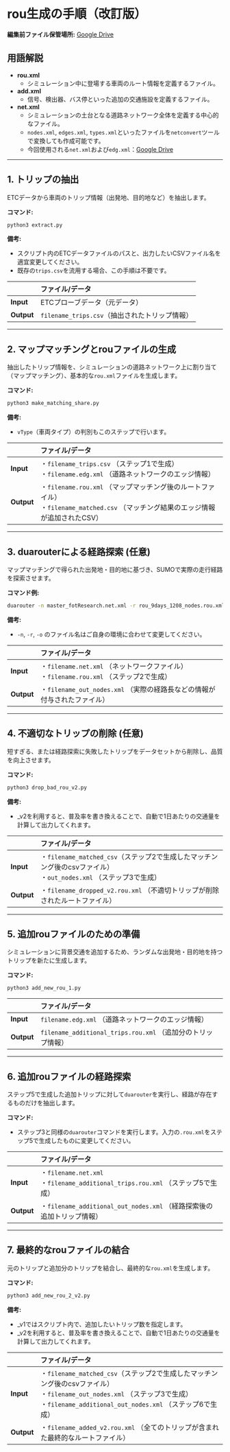 # rou生成の手順（改訂版）

**編集前ファイル保管場所:** [Google Drive](https://drive.google.com/drive/u/2/folders/1RL4n9RG5QDTQh-r78zjbPrOh8-7WM4Cx)

## 用語解説

* **rou.xml**
    * シミュレーション中に登場する車両のルート情報を定義するファイル。
* **add.xml**
    * 信号、検出器、バス停といった追加の交通施設を定義するファイル。
* **net.xml**
    * シミュレーションの土台となる道路ネットワーク全体を定義する中心的なファイル。
    * `nodes.xml`, `edges.xml`, `types.xml`といったファイルを`netconvert`ツールで変換しても作成可能です。
    * 今回使用される`net.xml`および`edg.xml`：[Google Drive](https://drive.google.com/drive/folders/1pMsTh9wPBD8Ophep2aUdwzGCEwFacNHX?usp=drive_link)

---

## 1. トリップの抽出

ETCデータから車両のトリップ情報（出発地、目的地など）を抽出します。

**コマンド:**
```bash
python3 extract.py
```
**備考:**
* スクリプト内のETCデータファイルのパスと、出力したいCSVファイル名を適宜変更してください。
* 既存の`trips.csv`を流用する場合、この手順は不要です。

| | ファイル/データ |
| :--- | :--- |
| **Input** | ETCプローブデータ（元データ） |
| **Output** | `filename_trips.csv`（抽出されたトリップ情報） |

---

## 2. マップマッチングとrouファイルの生成

抽出したトリップ情報を、シミュレーションの道路ネットワーク上に割り当て（マップマッチング）、基本的な`rou.xml`ファイルを生成します。

**コマンド:**
```bash
python3 make_matching_share.py
```
**備考:**
* `vType`（車両タイプ）の判別もこのステップで行います。

| | ファイル/データ |
| :--- | :--- |
| **Input** | ・`filename_trips.csv` （ステップ1で生成）<br>・`filename.edg.xml` （道路ネットワークのエッジ情報） |
| **Output** | ・`filename.rou.xml` （マップマッチング後のルートファイル）<br>・`filename_matched.csv` （マッチング結果のエッジ情報が追加されたCSV） |

---

## 3. duarouterによる経路探索 (任意)

マップマッチングで得られた出発地・目的地に基づき、SUMOで実際の走行経路を探索させます。

**コマンド例:**
```bash
duarouter -n master_fotResearch.net.xml -r rou_9days_1208_nodes.rou.xml --routing-algorithm astar --routing-threads 30 -o out_nodes.xml --ignore-errors true --route-length true --exit-times true --junction-taz true
```
**備考:**
* `-n`, `-r`, `-o` のファイル名はご自身の環境に合わせて変更してください。

| | ファイル/データ |
| :--- | :--- |
| **Input** | ・`filename.net.xml` （ネットワークファイル）<br>・`filename.rou.xml` （ステップ2で生成） |
| **Output** | ・`filename_out_nodes.xml` （実際の経路長などの情報が付与されたファイル） |

---

## 4. 不適切なトリップの削除 (任意)

短すぎる、または経路探索に失敗したトリップをデータセットから削除し、品質を向上させます。

**コマンド:**
```bash
python3 drop_bad_rou_v2.py
```
**備考:**
* _v2を利用すると、普及率を書き換えることで、自動で1日あたりの交通量を計算して出力してくれます。

| | ファイル/データ |
| :--- | :--- |
| **Input** | ・`filename_matched_csv`（ステップ2で生成したマッチンング後のcsvファイル）<br>・`out_nodes.xml` （ステップ3で生成）|
| **Output** | ・`filename_dropped_v2.rou.xml` （不適切トリップが削除されたルートファイル）|

---

## 5. 追加rouファイルのための準備

シミュレーションに背景交通を追加するため、ランダムな出発地・目的地を持つトリップを新たに生成します。

**コマンド:**
```bash
python3 add_new_rou_1.py
```

| | ファイル/データ |
| :--- | :--- |
| **Input** | `filename.edg.xml` （道路ネットワークのエッジ情報） |
| **Output**| `filename_additional_trips.rou.xml` （追加分のトリップ情報） |

---

## 6. 追加rouファイルの経路探索

ステップ5で生成した追加トリップに対して`duarouter`を実行し、経路が存在するものだけを抽出します。

**コマンド:**
* ステップ3と同様の`duarouter`コマンドを実行します。入力の`.rou.xml`をステップ5で生成したものに変更してください。

| | ファイル/データ |
| :--- | :--- |
| **Input** | ・`filename.net.xml`<br>・`filename_additional_trips.rou.xml` （ステップ5で生成） |
| **Output**| ・`filename_additional_out_nodes.xml` （経路探索後の追加トリップ情報）|

---

## 7. 最終的なrouファイルの結合

元のトリップと追加分のトリップを結合し、最終的な`rou.xml`を生成します。

**コマンド:**
```bash
python3 add_new_rou_2_v2.py
```
**備考:**
* _v1ではスクリプト内で、追加したいトリップ数を指定します。
* _v2を利用すると、普及率を書き換えることで、自動で1日あたりの交通量を計算して出力してくれます。

| | ファイル/データ |
| :--- | :--- |
| **Input** | ・`filename_matched_csv`（ステップ2で生成したマッチンング後のcsvファイル）<br>・`filename_out_nodes.xml` （ステップ3で生成）<br>・`filename_additional_out_nodes.xml` （ステップ6で生成） |
| **Output**| ・`filename_added_v2.rou.xml` （全てのトリップが含まれた最終的なルートファイル）|
